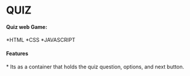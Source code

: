 # QUIZ
<h4>Quiz web Game:</h4>
*HTML 
*CSS
*JAVASCRIPT 

<h4>Features</h4>
* Its as a container that holds the quiz question, options, and next button.
